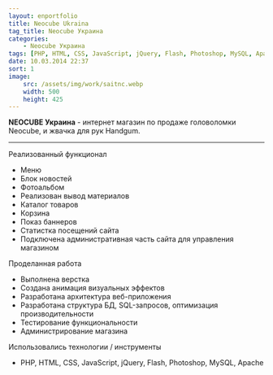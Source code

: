```yaml
---
layout: enportfolio
title: Neocube Ukraina
tag_title: Neocube Украина
categories:
    - Neocube Украина
tags: [PHP, HTML, CSS, JavaScript, jQuery, Flash, Photoshop, MySQL, Apache]
date: 10.03.2014 22:37
sort: 1
image: 
    src: /assets/img/work/saitnc.webp 
    width: 500
    height: 425
---
```


**NEOCUBE Украина** - интернет магазин по продаже головоломки Neocube, и жвачка для рук Handgum.

---

Реализованный функционал

* Меню
* Блок новостей
* Фотоальбом
* Реализован вывод материалов
* Каталог товаров
* Корзина
* Показ баннеров
* Статистка посещений сайта
* Подключена административная часть сайта для управления магазином

Проделанная работа

* Выполнена верстка
* Создана анимация визуальных эффектов
* Разработана архитектура веб-приложения
* Разработана структура БД, SQL-запросов, оптимизация производительности
* Тестирование функциональности
* Администрирование магазина

Использовались технологии / инструменты

* PHP, HTML, CSS, JavaScript, jQuery, Flash, Photoshop, MySQL, Apache
